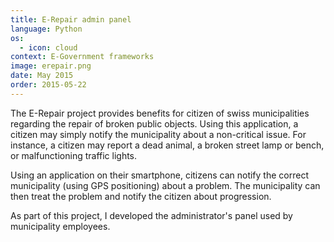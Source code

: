 ```yaml
---
title: E-Repair admin panel
language: Python
os:
  - icon: cloud
context: E-Government frameworks
image: erepair.png
date: May 2015
order: 2015-05-22
---
```


The E-Repair project provides benefits for citizen of swiss municipalities regarding the repair of broken public objects. Using this application, a citizen may simply notify the municipality about a non-critical issue. For instance, a citizen may report a dead animal, a broken street lamp or bench, or malfunctioning traffic lights.

Using an application on their smartphone, citizens can notify the correct municipality (using GPS positioning) about a problem. The municipality can then treat the problem and notify the citizen about progression.

As part of this project, I developed the administrator's panel used by municipality employees.